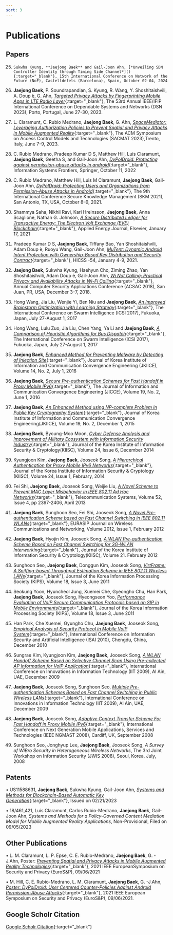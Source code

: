 ```yaml
---
sort: 3
---
```

# Publications


## Papers 
25. 	Sukwha Kyung, **Jaejong Baek** and Gail-Joon Ahn, [*Unveiling SDN Controller Identity through Timing Side Channel*](){:target="_blank"}, 15th International Conference on Network of the Future (NoF), Castelldefels (Barcelona), Spain, October 02-04, 2024

24. **Jaejong Baek**, P. Soundrapandian, S. Kyung, R. Wang, Y. Shoshitaishvili, A. Doup ́e, G. Ahn, [*Targeted Privacy Attacks by Fingerprinting Mobile Apps in LTE Radio Layer*](../papers/dsn23.pdf){:target="_blank"}, The 53rd Annual IEEE/IFIP International Conference on Dependable Systems and Networks (DSN 2023), Porto, Portugal, June 27-30, 2023.

23. L. Claramunt, C. Rubio Medrano, **Jaejong Baek**, G. Ahn, [*SpaceMediator: Leveraging Authorization Policies to Prevent Spatial and Privacy Attacks in Mobile Augmented Reality*](../papers/sacmat23.pdf){:target="_blank"}, The ACM Symposium on Access Control Models and Technologies (SACMAT 2023),Trento, Italy, June 7-9, 2023.

22. C. Rubio Medrano, Pradeep Kumar D S, Matthew Hill, Luis Claramunt, **Jaejong Baek**, Geetha S, and Gail-Joon Ahn, [*DyPolDroid: Protecting against permission-abuse attacks in android*](../papers/Dypoldroid_IF2023.pdf){:target="_blank"}, Information Systems Frontiers, Springer, October 11, 2022

21. C. Rubio Medrano, Matthew Hill, Luis M Claramunt, **Jaejong Baek**, Gail-Joon Ahn, [*DyPolDroid: Protecting Users and Organizations from Permission-Abuse Attacks in Android*](../papers/Dypoldroid_skm.pdf){:target="_blank"}, The 9th International Conference Secure Knowledge Management (SKM 2021), San Antonio, TX, USA, October 8–9, 2021.

20. Shammya Saha, Nikhil Ravi, Kari Hreinsson, **Jaejong Baek**, Anna Scaglione, Nathan G. Johnson, [*A Secure Distributed Ledger for Transactive Energy: The Electron Volt Exchange (EVE) Blockchain*](../papers/energy2021.pdf){:target="_blank"}, Applied Energy Journal, Elsevier, January 17, 2021

19. Pradeep Kumar D S, **Jaejong Baek**, Tiffany Bao, Yan Shoshitaishvili, Adam Doup ́e, Ruoyu Wang, Gail-Joon Ahn, [*MuTent: Dynamic Android Intent Protection with Ownership-Based Key Distribution and Security Contract*](../papers/MuTent.pdf){:target="_blank"}, HICSS -54, January 4-9, 2021.

18. **Jaejong Baek**, Sukwha Kyung, Haehyun Cho, Ziming Zhao, Yan Shoshitaishvili, Adam Doup ́e, Gail-Joon Ahn, [*Wi Not Calling: Practical Privacy and Availability Attacks in Wi-Fi Calling*](../papers/wi_not_calling-acsac18.pdf){:target="_blank"}, Annual Computer Security Applications Conference (ACSAC 2018), San Juan, PR, USA, December 3–7, 2018.

17. Hong Wang, Jia Liu, Wenjie Yi, Ben Niu and **Jaejong Baek**, [*An Improved Brainstorm Optimization with Learning Strategy*](../papers/Brain2017-2.pdf){:target="_blank"}, The International Conference on Swarm Intelligence (ICSI 2017), Fukuoka, Japan, July 27-August 1, 2017

16. Hong Wang, Lulu Zuo, Jia Liu, Chen Yang, Ya Li and **Jaejong Baek**, [*A Comparison of Heuristic Algorithms for Bus Dispatch*](../papers/Bus_Dispatch_2017-2.pdf){:target="_blank"}, The International Conference on Swarm Intelligence (ICSI 2017), Fukuoka, Japan, July 27-August 1, 2017

15. **Jaejong Baek**, [*Enhanced Method for Preventing Malware by Detecting of Injection Site*](https://www.kci.go.kr/kciportal/ci/sereArticleSearch/ciSereArtiView.kci?sereArticleSearchBean.artiId=ART002131186){:target="_blank"}, Journal of Korea Institute of Information and Communication Convergence Engineering (JKIICE), Volume 14, No. 2, July 1, 2016

14. **Jaejong Baek**, [*Secure Pre-authentication Schemes for Fast Handoff in Proxy Mobile IPv6*](https://www.kci.go.kr/kciportal/ci/sereArticleSearch/ciSereArtiView.kci?sereArticleSearchBean.artiId=ART002121367){:target="_blank"}, The Journal of Information and Communication Convergence Engineering (JICCE), Volume 19, No. 2, June 1, 2016

13. **Jaejong Baek**, [*An Enhanced Method using NP-complete Problem in Public Key Cryptography System*](https://www.kci.go.kr/kciportal/ci/sereArticleSearch/ciSereArtiView.kci?sereArticleSearchBean.artiId=ART002061734){:target="_blank"}, Journal of Korea Institute of Information and Communication Convergence Engineering(JKIICE), Volume 19, No. 2, December 1, 2015

12. **Jaejong Baek**, Byoung-Moo Moon, [*Cyber Defense Analysis and Improvement of Military Ecosystem with Information Security Industry*](https://www.kci.go.kr/kciportal/ci/sereArticleSearch/ciSereArtiView.kci?sereArticleSearchBean.artiId=ART001948814){:target="_blank"}, Journal of the Korea Institute of Information Security & Cryptology(KIISC), Volume 24, Issue 6, December 2014

11. Kyungjoon Kim, **Jaejong Baek**, Jooseok Song, [*A Hierarchical Authentication for Proxy Mobile IPv6 Networks*](https://www.kci.go.kr/kciportal/ci/sereArticleSearch/ciSereArtiView.kci?sereArticleSearchBean.artiId=ART001854069){:target="_blank"}, Journal of the Korea Institute of Information Security & Cryptology (KIISC), Volume 24, Issue 1, February, 2014

10. Fei Shi, **Jaejong Baek**, Jooseok Song, Weijie Liu, [*A Novel Scheme to Prevent MAC Layer Misbehavior in IEEE 802.11 Ad Hoc Networks*](../papers/mac2013.pdf){:target="_blank"}, Telecommunication Systems, Volume 52, Issue 4, pp 2397-2406, April 2013
 
9. **Jaejong Baek**, Sunghoon Seo, Fei Shi, Jooseok Song, [*A Novel Pre-authentication Scheme based on Fast Channel Switching in IEEE 802.11 WLANs*](../papers/pre_auth2012.pdf){:target="_blank"}, EURASIP Journal on Wireless Communications and Networking, Volume 2012, Issue 1, February 2012

8. **Jaejong Baek**, Hyojin Kim, Jooseok Song, [*A WLAN Pre-authentication Scheme Based on Fast Channel Switching for 3G-WLAN Interworking*](https://www.kci.go.kr/kciportal/ci/sereArticleSearch/ciSereArtiView.kci?sereArticleSearchBean.artiId=ART001562564){:target="_blank"}, Journal of the Korea Institute of Information Security & Cryptology(KIISC), Volume 21. February 2012

7. Sunghoon Seo, **Jaejong Baek**, Donggun Kim, Jooseok Song, [*VirtFrame: A Sniffing-based Throughput Estimation Scheme in IEEE 802.11 Wireless LANs*](https://www.kci.go.kr/kciportal/ci/sereArticleSearch/ciSereArtiView.kci?sereArticleSearchBean.artiId=ART001563633){:target="_blank"}, Journal of the Korea Information Processing Society (KIPS), Volume 18, Issue 3, June 2011

6. Seokung Yoon, Hyuncheol Jung, Xuemei Che, Gyeongho Chu, Han Park, **Jaejong Baek**, Jooseok Song, Hyeongseon Yoo, [*Performance Evaluation of VoIP Secure Communication Protocols based on SIP in Mobile Environments*](https://www.kci.go.kr/kciportal/ci/sereArticleSearch/ciSereArtiView.kci?sereArticleSearchBean.artiId=ART001563554){:target="_blank"}, Journal of the Korea Information Processing Society (KIPS), Volume 18, Issue 3, June 2011

5. Han Park, Che Xuemei, Gyungho Chu, **Jaejong Baek**, Jooseok Song, [*Empirical Analysis of Security Protocol in Mobile VoIP System*](../papers/voip2010.pdf){:target="_blank"}, International Conference on Information Security and Artificial Intelligence (ISAI 2010), Chengdu, China, December 2010 

4. Sungrae Kim, Kyungjoon Kim, **Jaejong Baek**, Jooseok Song, [*A WLAN Handoff Scheme Based on Selective Channel Scan Using Pre-collected AP Information for VoIP Application*](../papers/selective_channel_scan2009.pdf){:target="_blank"}, International Conference on Innovations in Information Technology (IIT 2009), Al Ain, UAE, December 2009

3. **Jaejong Baek**, Jooseok Song, Sunghoon Seo, [*Multiple Pre-authentication Schemes Based on Fast Channel Switching in Public Wireless LANs*](../papers/Multiple_preauthentication2009.pdf){:target="_blank"}, International Conference on Innovations in Information Technology (IIT 2009), Al Ain, UAE, December 2009

2. **Jaejong Baek**, Jooseok Song, [*Adaptive Context Transfer Scheme For Fast Handoff in Proxy Mobile IPv6*](../papers/Adaptive_Context2008.pdf){:target="_blank"}, International Conference on Next Generation Mobile Applications, Services and Technologies (IEEE NGMAST 2008), Cardiff, UK, September 2008

1. Sunghoon Seo, Jonghyup Lee, **Jaejong Baek**, Jooseok Song, *A Survey of WiBro Security in Heterogeneous Wireless Networks*, The 3rd Joint Workshop on Information Security (JWIS 2008), Seoul, Korea, July, 2008

## Patents

• US11588631, **Jaejong Baek**, Sukwha Kyung, Gail-Joon Ahn, [*Systems and Methods for Blockchain-Based Automatic Key Generation*](https://patents.google.com/patent/US11588631B2/en?q=(baek)&inventor=jaejong&oq=jaejong+baek){:target="_blank"}, Issued on 02/21/2023

• 18/461,421, Luis Claramunt, Carlos Rubio-Medrano, **Jaejong Baek**, Gail-Joon Ahn, *Systems and Methods for a Policy-Governed Content Mediation Model for Mobile Augmented Reality Applications*, Non-Provisional, Filed on 09/05/2023

## Other Publications

• L. M. Claramunt, L. P. Epse, C. E. Rubio-Medrano, **Jaejong Baek**, G. -J.Ahn, Poster: [*Preventing Spatial and Privacy Attacks in Mobile Augmented Reality Technologies*](../papers/Poster_Preventing.pdf){:target="_blank"}, 2021 IEEE EuropeanSymposium on Security and Privacy (EuroS&P), 09/06/2021

• M. Hill, C. E. Rubio-Medrano, L. M. Claramunt, **Jaejong Baek**, G. -J.Ahn, [*Poster: DyPolDroid: User Centered Counter-Policies Against Android Permission-Abuse Attacks*](../papers/Poster_DyPolDroid.pdf){:target="_blank"}, 2021 IEEE European Symposium on Security and Privacy (EuroS&P), 09/06/2021.

## Google Scholr Citation

[Google Scholr Citation](https://scholar.google.co.kr/citations?hl=en&user=56y8y6QAAAAJ&view_op=list_works&gmla=AJsN-F5y7C5W0lHspHMOuILg29eq-5IKCSgj3wYqkqcem6UzzDyj_V1CuNLZoiqTIjHBJJ63CATwbB7jK7oRChbO3d-Z2W7mhPFp6531_LQgcQDWpl66t-LC7LdKPh1zvNPb9wlDJL3oEESK22xwd-LmnTEPRr_Rtp9h7FYIUaTgaqJ0uVupVGAzpCpVXH1jwdxNaqWiHUIk&authuser=0){:target="_blank"}
